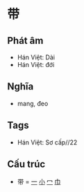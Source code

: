 # 带

## Phát âm
* Hán Việt: Dài
* Hán Việt: đới

## Nghĩa
* mang, đeo

## Tags
* Hán Việt: Sơ cấp//22

## Cấu trúc
* 带 = [一](一.md) [小](小.md) [冖](冖.md) [巾](巾.md)

<script>window.HANZI_FIELD='带';</script>